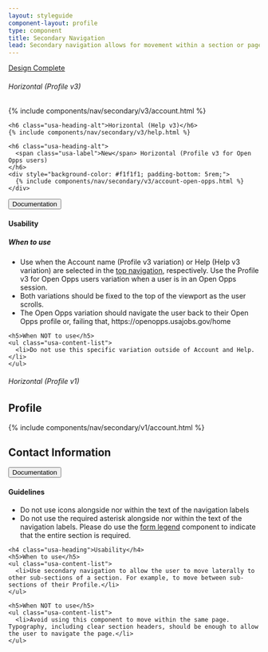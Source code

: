 ```yaml
---
layout: styleguide
component-layout: profile
type: component
title: Secondary Navigation
lead: Secondary navigation allows for movement within a section or page.
---
```


<a href="{{ site.baseurl }}/getting-started/#maturity" class="usa-label maturity design_complete">
  Design Complete
</a>

<div class="preview compact">
  <section class="usajobs-canvas">
    <h6 class="usa-heading-alt">Horizontal (Profile v3)</h6>
    {% include components/nav/secondary/v3/account.html %}

    <h6 class="usa-heading-alt">Horizontal (Help v3)</h6>
    {% include components/nav/secondary/v3/help.html %}

    <h6 class="usa-heading-alt">
      <span class="usa-label">New</span> Horizontal (Profile v3 for Open Opps users)
    </h6>
    <div style="background-color: #f1f1f1; padding-bottom: 5rem;">
      {% include components/nav/secondary/v3/account-open-opps.html %}
    </div>

  </section>
</div>

<div class="usa-accordion-bordered usa-accordion-docs">
  <button class="usa-button-unstyled usa-accordion-button"
      aria-expanded="true" aria-controls="doc-1">
    Documentation
  </button>
  <div id="doc-1" aria-hidden="false" class="usa-accordion-content">
    <h4 class="usa-heading">Usability</h4>
    <h5>When to use</h5>
    <ul class="usa-content-list">
      <li>
        Use when the Account name (Profile v3 variation) or Help (Help v3 variation) are selected in the <a href="{{ site.baseurl }}/navigation/">top navigation</a>, respectively. Use the Profile v3 for Open Opps users variation when a user is in an Open Opps session.
      </li>
      <li>Both variations should be fixed to the top of the viewport as the user scrolls.</li>
      <li>The Open Opps variation should navigate the user back to their Open Opps profile or, failing that, https://openopps.usajobs.gov/home</li>
    </ul>

    <h5>When NOT to use</h5>
    <ul class="usa-content-list">
      <li>Do not use this specific variation outside of Account and Help.</li>
    </ul>

  </div>
</div>

<h6 class="usa-heading-alt">Horizontal (Profile v1)</h6>
<div class="preview">
  <section class="usajobs-canvas">
    <h1>Profile</h1>
    {% include components/nav/secondary/v1/account.html %}
    <div class="content">
      <h2>Contact Information</h2>
    </div>
  </section>
</div>

<div class="usa-accordion-bordered usa-accordion-docs">
  <button class="usa-button-unstyled usa-accordion-button"
      aria-expanded="true" aria-controls="doc-0">
    Documentation
  </button>
  <div id="doc-0" aria-hidden="false" class="usa-accordion-content">
    <h4 class="usa-heading">Guidelines</h4>
    <ul class="usa-content-list">
      <li>Do not use icons alongside nor within the text of the navigation labels</li>
      <li>Do not use the required asterisk alongside nor within the text of the navigation labels. Please do use the <a href="{{ site.baseurl }}/form-controls#usajobs-form-legend-documentation">form legend</a> component to indicate that the entire section is required.</li>
    </ul>

    <h4 class="usa-heading">Usability</h4>
    <h5>When to use</h5>
    <ul class="usa-content-list">
      <li>Use secondary navigation to allow the user to move laterally to other sub-sections of a section. For example, to move between sub-sections of their Profile.</li>
    </ul>

    <h5>When NOT to use</h5>
    <ul class="usa-content-list">
      <li>Avoid using this component to move within the same page. Typography, including clear section headers, should be enough to allow the user to navigate the page.</li>
    </ul>

  </div>
</div>
